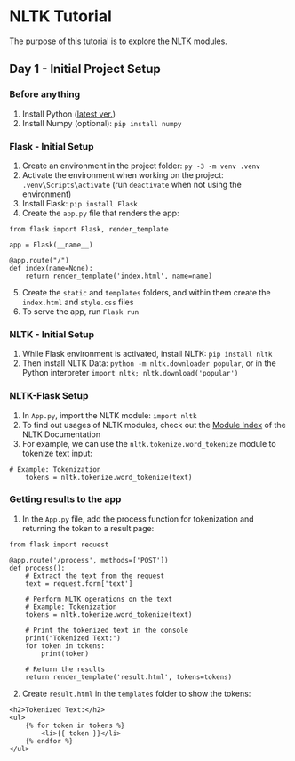 # NLTK Tutorial

The purpose of this tutorial is to explore the NLTK modules.

## Day 1 - Initial Project Setup

### Before anything
1. Install Python ([latest ver.](https://www.python.org/downloads/))
2. Install Numpy (optional): `pip install numpy`

### Flask - Initial Setup
1. Create an environment in the project folder: `py -3 -m venv .venv`
2. Activate the environment when working on the project: `.venv\Scripts\activate` (run `deactivate` when not using the environment)
3. Install Flask: `pip install Flask`
4. Create the `app.py` file that renders the app:
```
from flask import Flask, render_template

app = Flask(__name__)

@app.route("/")
def index(name=None):
    return render_template('index.html', name=name)
```
5. Create the `static` and `templates` folders, and within them create the `index.html` and `style.css` files
6. To serve the app, run `Flask run`


### NLTK - Initial Setup
1. While Flask environment is activated, install NLTK: `pip install nltk`
2. Then install NLTK Data: `python -m nltk.downloader popular`, or in the Python interpreter `import nltk; nltk.download('popular')`

### NLTK-Flask Setup
1. In `App.py`, import the NLTK module: `import nltk`
2. To find out usages of NLTK modules, check out the [Module Index](https://www.nltk.org/py-modindex.html) of the NLTK Documentation
3. For example, we can use the `nltk.tokenize.word_tokenize` module to tokenize text input: 
```
# Example: Tokenization
    tokens = nltk.tokenize.word_tokenize(text)
```

### Getting results to the app
1. In the `App.py` file, add the process function for tokenization and returning the token to a result page: 
```
from flask import request

@app.route('/process', methods=['POST'])
def process():
    # Extract the text from the request
    text = request.form['text']

    # Perform NLTK operations on the text
    # Example: Tokenization
    tokens = nltk.tokenize.word_tokenize(text)

    # Print the tokenized text in the console
    print("Tokenized Text:")
    for token in tokens:
        print(token)

    # Return the results
    return render_template('result.html', tokens=tokens)
```
2. Create `result.html` in the `templates` folder to show the tokens:
```
<h2>Tokenized Text:</h2>
<ul>
    {% for token in tokens %}
        <li>{{ token }}</li>
    {% endfor %}
</ul>
```







